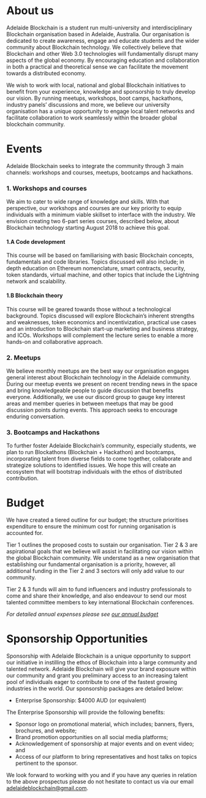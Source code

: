 About us
=======
Adelaide Blockchain is a student run multi-university and interdisciplinary Blockchain organisation based in Adelaide, Australia. Our organisation is dedicated to create awareness, engage and educate students and the wider community about Blockchain technology.
We collectively believe that Blockchain and other Web 3.0 technologies will fundamentally disrupt many aspects of the global economy. By encouraging education and collaboration in both a practical and theoretical sense we can facilitate the movement towards a distributed economy.

We wish to work with local, national and global Blockchain initiatives to benefit from your experience, knowledge and sponsorship to truly develop our vision. By running meetups, workshops, boot camps, hackathons, industry panels’ discussions and more, we believe our university organisation has a unique opportunity to engage local talent networks and facilitate collaboration to work seamlessly within the broader global blockchain community. 

Events
=======
Adelaide Blockchain seeks to integrate the community through 3 main channels: workshops and courses, meetups, bootcamps and hackathons.

### 1. Workshops and courses ###

We aim to cater to wide range of knowledge and skills. With that perspective, our workshops and courses are our key priority to equip individuals with a minimum viable skillset to interface with the industry. We envision creating two 6-part series courses, described below, about Blockchain technology starting August 2018 to achieve this goal. 

#### 1.A Code development ####
This course will be based on familiarising with basic Blockchain concepts, fundamentals and code libraries. Topics discussed will also include; in depth education on Ethereum nomenclature, smart contracts, security, token standards, virtual machine, and other topics that include the Lightning network and scalability.

#### 1.B Blockchain theory ####
This course will be geared towards those without a technological background.  Topics discussed will explore Blockchain’s inherent strengths and weaknesses, token economics and incentivization, practical use cases and an introduction to Blockchain start-up marketing and business strategy, and ICOs.
Workshops will complement the lecture series to enable a more hands-on and collaborative approach.

### 2. Meetups ###

We believe monthly meetups are the best way our organisation engages general interest about Blockchain technology in the Adelaide community. During our meetup events we present on recent trending news in the space and bring knowledgeable people to guide discussion that benefits everyone. Additionally, we use our discord group to gauge key interest areas and member queries in between meetups that may be good discussion points during events. This approach seeks to encourage enduring conversation. 

### 3. Bootcamps and Hackathons ###

To further foster Adelaide Blockchain’s community, especially students, we plan to run Blockathons (Blockchain + Hackathon) and bootcamps, incorporating talent from diverse fields to come together, collaborate and strategize solutions to identified issues. We hope this will create an ecosystem that will bootstrap individuals with the ethos of distributed contribution. 

Budget
=======
We have created a tiered outline for our budget; the structure prioritises expenditure to ensure the minimum cost for running organisation is accounted for. 

Tier 1 outlines the proposed costs to sustain our organisation. Tier 2 & 3 are aspirational goals that we believe will assist in facilitating our vision within the global Blockchain community. We understand as a new organisation that establishing our fundamental organisation is a priority, however, all additional funding in the Tier 2 and 3 sectors will only add value to our community. 

Tier 2 & 3 funds will aim to fund influencers and industry professionals to come and share their knowledge, and also endeavour to send our most talented committee members to key international Blockchain conferences. 

_For detailed annual expenses please see [our annual budget](annual-budget.md)_

Sponsorship Opportunities
=======
Sponsorship with Adelaide Blockchain is a unique opportunity to support our initiative in instilling the ethos of Blockchain into a large community and talented network. Adelaide Blockchain will give your brand exposure within our community and grant you preliminary access to an increasing talent pool of individuals eager to contribute to one of the fastest growing industries in the world.
Our sponsorship packages are detailed below:

* Enterprise Sponsorship: $4000 AUD (or equivalent)

The Enterprise Sponsorship will provide the following benefits:

*	Sponsor logo on promotional material, which includes; banners, flyers, brochures, and website;
*	Brand promotion opportunities on all social media platforms;
*	Acknowledgement of sponsorship at major events and on event video; and
*	Access of our platform to bring representatives and host talks on topics pertinent to the sponsor.

We look forward to working with you and if you have any queries in relation to the above prospectus please do not hesitate to contact us via our email adelaideblockchain@gmail.com.
